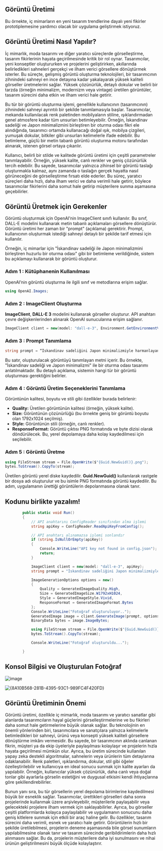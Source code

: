 ## Görüntü Üretimi
Bu örnekte, iç mimarların en yeni tasarım trendlerine dayalı yeni fikirler prototiplemesine yardımcı olacak bir uygulama geliştirmek istiyoruz.

## Görüntü Üretimi Nasıl Yapılır?
İç mimarlık, moda tasarımı ve diğer yaratıcı süreçlerde görselleştirme, tasarım fikirlerinin hayata geçirilmesinde kritik bir rol oynar. Tasarımcılar, yeni konseptler oluştururken ve projelerini geliştirirken, akıllarında belirledikleri sahneleri gerçekçi ve ilham verici görsellere dönüştürmek isterler. Bu süreçte, gelişmiş görüntü oluşturma teknolojileri, bir tasarımcının zihnindeki sahneyi en ince detayına kadar yakalayarak yüksek kaliteli görseller üretmelerini sağlar. Yüksek çözünürlük, detaylı dokular ve belirli bir tarzda (örneğin minimalizm, modernizm veya vintage) üretilen görüntüler, tasarım sürecini daha etkin ve ilham verici hale getirir.

Bu tür bir görüntü oluşturma işlemi, genellikle kullanıcının (tasarımcının) zihnindeki sahneyi ayrıntılı bir şekilde tanımlamasıyla başlar. Tasarımcılar, mekanda kullanılacak renk paletinden mobilyaların stiline, ışıklandırmadan genel atmosfere kadar tüm unsurları betimleyebilir. Örneğin, İskandinav sadeliği ve Japon minimalizmini birleştiren bir oturma odası fikri ele alındığında, tasarımcı ortamda kullanacağı doğal ışık, mobilya çizgileri, yumuşak dokular, bitkiler gibi unsurları kelimelerle ifade edebilir. Bu betimleme, güçlü bir metin tabanlı görüntü oluşturma motoru tarafından alınarak, istenen görsel ortaya çıkarılır.

Kullanıcı, belirli bir stilde ve kalitede görüntü üretimi için çeşitli parametreler tanımlayabilir. Örneğin, yüksek kalite, canlı renkler ve geniş çözünürlük tercih edebilir. Bu sayede, tasarımcılar yalnızca zihinsel bir görüntü taslağı oluşturmakla kalmaz, aynı zamanda o taslağın gerçek hayatta nasıl görüneceğini de görselleştirme fırsatı elde ederler. Bu süreç, yaratıcı süreçleri daha hızlı, daha ilham verici ve daha verimli hale getirir, böylece tasarımcılar fikirlerini daha somut hale getirip müşterilere sunma aşamasına geçebilirler.


## Görüntü Üretmek için Gerekenler

Görüntü oluşturmak için OpenAI’nin ImageClient sınıfı kullanılır. Bu sınıf, DALL-E modelini kullanarak metin tabanlı açıklamaları görsellere dönüştürür. Görüntü üretimi her zaman bir "prompt" (açıklama) gerektirir. Prompt, kullanıcının oluşturmak istediği sahneyi detaylı bir şekilde tarif etmesi için kullanılır.

Örneğin, iç mimarlar için "İskandinav sadeliği ile Japon minimalizmini birleştiren huzurlu bir oturma odası" gibi bir betimleme verildiğinde, sistem bu açıklamayı kullanarak bir görüntü oluşturur.

### Adım 1 : Kütüphanenin Kullanılması

OpenAI’nin görüntü oluşturma ile ilgili sınıf ve metodlarına erişim sağlar.

```csharp
using OpenAI.Images;
```

### Adım 2 : ImageClient Oluşturma

**ImageClient**, **DALL-E 3** modelini kullanarak görseller oluşturur. API anahtarı çevre değişkenlerinden alınarak OpenAI sunucularına erişim sağlanır.

```csharp
ImageClient client = new(model: "dall-e-3", Environment.GetEnvironmentVariable("OPENAI_API_KEY"));
```
### Adım 3 : Prompt Tanımlama
```csharp
string prompt = “İskandinav sadeliğini Japon minimalizmiyle harmanlayan bir oturma odası konsepti...”;
```

Bu satır, oluşturulacak görüntüyü tanımlayan metni içerir. Bu örnekte, "İskandinav sadeliği ve Japon minimalizmi" ile bir oturma odası tasarımı anlatılmaktadır. Bu detaylı açıklama, sistemin hangi tür bir görüntü oluşturması gerektiğini belirler.

### Adım 4 : Görüntü Üretim Seçeneklerini Tanımlama

Görüntünün kalitesi, boyutu ve stili gibi özellikler burada belirlenir:

- **Quality:** Üretilen görüntünün kalitesi (örneğin, yüksek kalite).
- **Size:** Görüntünün çözünürlüğü (bu örnekte geniş bir görüntü boyutu olan 1792x1024 seçilmiş).
- **Style:** Görüntünün stili (örneğin, canlı renkler).
- **ResponseFormat:** Görüntü çıktısı PNG formatında ve byte dizisi olarak döndürülecek. Bu, yerel depolamaya daha kolay kaydedilmesi için seçilebilir.

### Adım 5 : Görüntü Üretme
```csharp
using FileStream stream = File.OpenWrite($"{Guid.NewGuid()}.png");
bytes.ToStream().CopyTo(stream);
```
Üretilen görüntü yerel diske kaydedilir. **Guid.NewGuid()** kullanılarak rastgele bir dosya adı oluşturulur ve bu isimle PNG formatında görüntü kaydedilir. Bu adım, uygulamanın ürettiği görüntülerin depolanmasına olanak tanır.


## Kodunu birlikte yazalım!

```csharp
        public static void Run()
        {
            // API anahtarını ConfigReader sınıfından alma işlemi
            string apiKey = ConfigReader.ReadApiKeyFromConfig();

            // API anahtarı alınamazsa işlemi sonlandır
            if (string.IsNullOrEmpty(apiKey))
            {
                Console.WriteLine("API key not found in config.json");
                return;
            }

            ImageClient client = new(model: "dall-e-3", apiKey);
            string prompt = "İskandinav sadeliğini Japon minimalizmiyle harmanlayan bir oturma odası konsepti.";

            ImageGenerationOptions options = new()
            {
                Quality = GeneratedImageQuality.High,
                Size = GeneratedImageSize.W1792xH1024,
                Style = GeneratedImageStyle.Vivid,
                ResponseFormat = GeneratedImageFormat.Bytes
            };
            Console.WriteLine("Fotoğraf oluşturuluyor..");
            GeneratedImage image = client.GenerateImage(prompt, options);
            BinaryData bytes = image.ImageBytes;

            using FileStream stream = File.OpenWrite($"{Guid.NewGuid()}.png");
            bytes.ToStream().CopyTo(stream);

            Console.WriteLine("Fotoğraf oluşturuldu...");

        }
```

## Konsol Bilgisi ve Oluşturulan Fotoğraf

![image](https://github.com/user-attachments/assets/13e6af9e-fdef-485c-b959-1243fb9bd24a)

![{8A10B568-281B-4395-93C1-989FC4F420FD}](https://github.com/user-attachments/assets/8a57a296-d8d5-4253-a05d-bf0f892372f1)


## Görüntü Üretiminin Önemi

Görüntü üretimi, özellikle iç mimarlık, moda tasarımı ve yaratıcı sanatlar gibi alanlarda tasarımcıların hayal güçlerini görselleştirmelerine ve bu fikirleri daha somut hale getirmelerine büyük olanak sağlar. Bu teknolojinin en önemli yönlerinden biri, tasarımcılara ve sanatçılara yalnızca kelimelerle betimledikleri bir sahneyi, ürünü veya konsepti yüksek kaliteli görsellere dönüştürme imkânı vermesidir. Bu sayede, bir tasarımcının aklında canlanan fikrin, müşteri ya da ekip üyeleriyle paylaşılması kolaylaşır ve projelerin hızla hayata geçirilmesi mümkün olur. Ayrıca, bu üretim sürecinde kullanılan yapay zeka destekli algoritmalar, sahnelerin veya ürünlerin tüm detaylarına odaklanabilir. Renk paletleri, ışıklandırma, dokular, stil gibi öğeler özelleştirilebilir ve kullanıcıya en ideal sonucu sunmak için kalite ayarları da yapılabilir. Örneğin, kullanıcılar yüksek çözünürlük, daha canlı veya doğal tonlar gibi ayarlarla görselin estetiğini ve duygusal etkisini kendi ihtiyaçlarına göre şekillendirebilirler.

Bunun yanı sıra, bu tür görsellerin yerel depolama birimlerine kaydedilmesi büyük bir esneklik sağlar. Tasarımcılar, ürettikleri görselleri daha sonra projelerinde kullanmak üzere arşivleyebilir, müşterilerle paylaşabilir veya gelecekteki projelere ilham vermek için saklayabilirler. Ayrıca, bu görseller çeşitli platformlarda kolayca paylaşılabilir ve uygulamanın sonucunu daha geniş kitlelere sunmak için etkili bir araç haline gelir. Bu özellikler, tasarım sürecini daha verimli, esnek ve yaratıcı hale getirir. Görüntülerin hızlı bir şekilde üretilebilmesi, projelerin deneme aşamasında bile görsel sunumların yapılabilmesine olanak tanır ve tasarım sürecinde geribildirimlerin daha hızlı alınmasını sağlar. Bu da, projelerin müşterilere daha iyi sunulmasını ve nihai ürünün geliştirilmesini büyük ölçüde kolaylaştırır.










